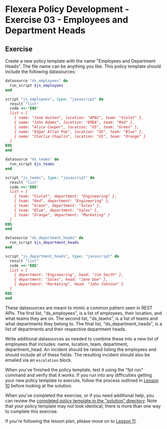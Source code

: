 # Flexera Policy Development - Exercise 03 - Employees and Department Heads

## Exercise

Create a new policy template with the name "Employees and Department Heads". The file name can be anything you like. This policy template should include the following datasources:

```ruby
datasource "ds_employees" do
  run_script $js_employees
end

script "js_employees", type: "javascript" do
  result "list"
  code <<-'EOS'
  list = [
    { name: "Jane Austen", location: "APAC", team: "Violet" },
    { name: "John Adams", location: "EMEA", team: "Red" },
    { name: "Alice Cooper", location: "US", team: "Green" },
    { name: "Edgar Allan Poe", location: "US", team: "Blue" },
    { name: "Charlie Chaplin", location: "US", team: "Orange" }
  ]
EOS
end

datasource "ds_teams" do
  run_script $js_teams
end

script "js_teams", type: "javascript" do
  result "list"
  code <<-'EOS'
  list = [
    { team: "Violet", department: "Engineering" },
    { team: "Red", department: "Engineering" },
    { team: "Green", department: "Sales" },
    { team: "Blue", department: "Sales" },
    { team: "Orange", department: "Marketing" }
  ]
EOS
end

datasource "ds_department_heads" do
  run_script $js_department_heads
end

script "js_department_heads", type: "javascript" do
  result "list"
  code <<-'EOS'
  list = [
    { department: "Engineering", head: "Jim Smith" },
    { department: "Sales", head: "Jane Doe" },
    { department: "Marketing", head: "John Johnson" }
  ]
EOS
end
```

These datasources are meant to mimic a common pattern seen in REST APIs. The first list, "ds_employees", is a list of employees, their location, and what teams they are on. The second list, "ds_teams", is a list of teams and what departments they belong to. The final list, "ds_department_heads", is a list of departments and their respective department heads.

Write additional datasources as needed to combine these into a new list of employees that includes: name, location, team, department, department_head. An incident should be raised listing the employees and should include all of these fields. The resulting incident should also be emailed via an `escalation` block.

When you've finished the policy template, test it using the "fpt run" command and verify that it works. If you run into any difficulties getting your new policy template to execute, follow the process outlined in [Lesson 10](https://github.com/flexera-public/policy_engine_training/blob/main/lessons/10_debugging/README.md) before looking at the solution.

When you've completed the exercise, or if you need additional help, you can review the [completed policy template in the "solution" directory](https://github.com/flexera-public/policy_engine_training/blob/main/exercises/exercises/03_employees/solution/employees.pt). Note that your policy template may not look identical; there is more than one way to complete this exercise.

If you're following the lesson plan, please move on to [Lesson 11](https://github.com/flexera-public/policy_engine_training/blob/main/lessons/11_request_scripts/README.md).
